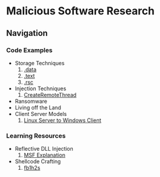 # Malicious Software Research
## Navigation
### **Code Examples**
- Storage Techniques  
  1. <a href="https://github.com/0xvpr/MWD/blob/main/storage-techniques/1.data/main.c">.data</a>
  2. <a href="https://github.com/0xvpr/MWD/blob/main/storage-techniques/2.text/main.c">.text</a>
  3. <a href="https://github.com/0xvpr/MWD/blob/main/storage-techniques/3.rsc/main.c">.rsc</a>  
- Injection Techniques  
  1. <a href="https://github.com/0xvpr/MWD/blob/main/injection-techniques/1.crt/main.c">CreateRemoteThread</a>
- Ransomware  
- Living off the Land  
- Client Server Models
  1. <a href="https://github.com/0xvpr/MWD/blob/main/sock/linux_server">Linux Server to Windows Client</a>
### **Learning Resources**
- Reflective DLL Injection  
  1. <a href="https://github.com/rapid7/metasploit-framework/wiki/Using-ReflectiveDll-Injection">MSF Explanation</a>  
- Shellcode Crafting  
  1. <a href="https://www.exploit-db.com/docs/english/13610-building-your-own-ud-shellcodes-part-1.pdf">fb1h2s</a>
